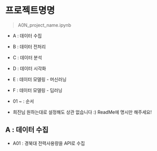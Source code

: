 # 프로젝트명명

> A0N_project_name.ipynb

- A : 데이터 수집
- B : 데이터 전처리
- C : 데이터 분석
- D : 데이터 시각화
- E : 데이터 모델링 - 머신러닝
- F : 데이터 모델링 - 딥러닝
- 01 ~ : 순서

- 희진님 원하는대로 설정해도 상관 없습니다 :) ReadMe에 명시만 해주세요!

## A : 데이터 수집

- A01 : 경북대 전력사용량을 API로 수집